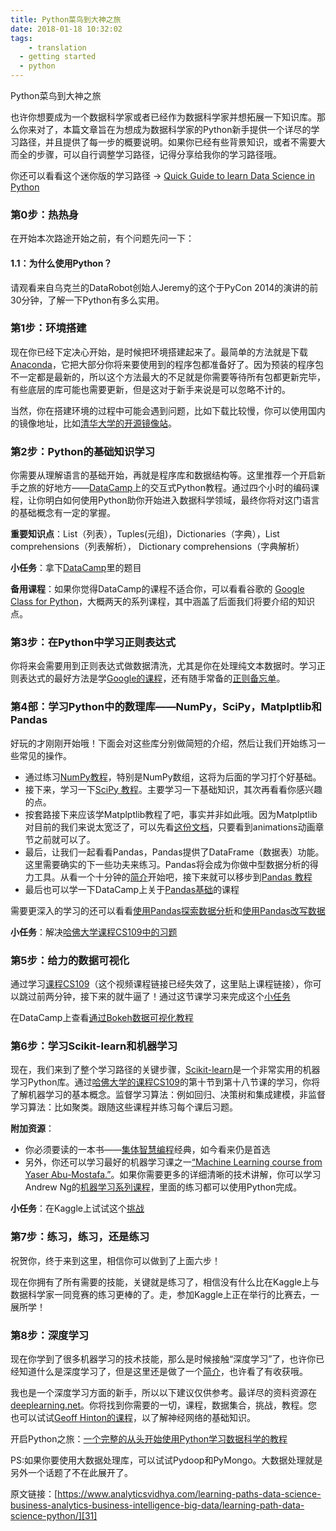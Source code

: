 ```yaml
---
title: Python菜鸟到大神之旅
date: 2018-01-18 10:32:02
tags: 
	- translation
  - getting started
  - python
---
```


Python菜鸟到大神之旅

也许你想要成为一个数据科学家或者已经作为数据科学家并想拓展一下知识库。那么你来对了，本篇文章旨在为想成为数据科学家的Python新手提供一个详尽的学习路径，并且提供了每一步的概要说明。如果你已经有些背景知识，或者不需要大而全的步骤，可以自行调整学习路径，记得分享给我你的学习路径哦。

你还可以看看这个迷你版的学习路径 -> [Quick Guide to learn Data Science in Python][1]

### 第0步：热热身

在开始本次路途开始之前，有个问题先问一下：

#### 1.1：为什么使用Python？

请观看来自乌克兰的DataRobot创始人Jeremy的这个于PyCon 2014的演讲的前30分钟，了解一下Python有多么实用。

### 第1步：环境搭建

现在你已经下定决心开始，是时候把环境搭建起来了。最简单的方法就是下载[Anaconda][2]，它把大部分你将来要使用到的程序包都准备好了。因为预装的程序包不一定都是最新的，所以这个方法最大的不足就是你需要等待所有包都更新完毕，有些底层的库可能也需要更新，但是这对于新手来说是可以忽略不计的。

当然，你在搭建环境的过程中可能会遇到问题，比如下载比较慢，你可以使用国内的镜像地址，比如[清华大学的开源镜像站][3]。

### 第2步：Python的基础知识学习

你需要从理解语言的基础开始，再就是程序库和数据结构等。这里推荐一个开启新手之旅的好地方——[DataCamp][4]上的交互式Python教程。通过四个小时的编码课程，让你明白如何使用Python助你开始进入数据科学领域，最终你将对这门语言的基础概念有一定的掌握。

**重要知识点**：List（列表），Tuples(元组)，Dictionaries（字典），List comprehensions（列表解析）， Dictionary comprehensions（字典解析）

**小任务**：拿下[DataCamp][5]里的题目

**备用课程**：如果你觉得DataCamp的课程不适合你，可以看看谷歌的 [Google Class for Python][6]，大概两天的系列课程，其中涵盖了后面我们将要介绍的知识点。

### 第3步：在Python中学习正则表达式

你将来会需要用到正则表达式做数据清洗，尤其是你在处理纯文本数据时。学习正则表达式的最好方法是学[Google的课程][7]，还有随手常备的[正则备忘单][8]。

### 第4部：学习Python中的数理库——NumPy，SciPy，Matplptlib和Pandas

好玩的才刚刚开始哦！下面会对这些库分别做简短的介绍，然后让我们开始练习一些常见的操作。

- 通过练习[NumPy教程][9]，特别是NumPy数组，这将为后面的学习打个好基础。
- 接下来，学习一下[SciPy 教程][10]。主要学习一下基础知识，其次再看看你感兴趣的点。
- 按套路接下来应该学Matplptlib教程了吧，事实并非如此哦。因为Matplptlib对目前的我们来说太宽泛了，可以先看[这份文档][11]，只要看到animations动画章节之前就可以了。
- 最后，让我们一起看看Pandas，Pandas提供了DataFrame（数据表）功能。这里需要确实的下一些功夫来练习。Pandas将会成为你做中型数据分析的得力工具。从看一个十分钟的[简介][12]开始吧，接下来就可以移步到[Pandas 教程][13]
- 最后也可以学一下DataCamp上关于[Pandas基础][14]的课程

需要更深入的学习的还可以看看[使用Pandas探索数据分析][15]和[使用Pandas改写数据][16]

**小任务**：解决[哈佛大学课程CS109中的习题][17]

### 第5步：给力的数据可视化

通过学习[课程CS109][18]（这个视频课程链接已经失效了，这里贴上课程链接），你可以跳过前两分钟，接下来的就牛逼了！通过这节课学习来完成这个[小任务][19]

在DataCamp上查看[通过Bokeh数据可视化教程][20]

### 第6步：学习Scikit-learn和机器学习

现在，我们来到了整个学习路径的关键步骤，[Scikit-learn][21]是一个非常实用的机器学习Python库。通过[哈佛大学的课程CS109][22]的第十节到第十八节课的学习，你将了解机器学习的基本概念。监督学习算法：例如回归、决策树和集成建模，非监督学习算法：比如聚类。跟随这些课程并练习每个课后习题。

**附加资源**：

- 你必须要读的一本书——[集体智慧编程][23]经典，如今看来仍是首选
- 另外，你还可以学习最好的机器学习课之一[“Machine Learning course from Yaser Abu-Mostafa.”][24]。如果你需要更多的详细清晰的技术讲解，你可以学习Andrew Ng的[机器学习系列课程][25]，里面的练习都可以使用Python完成。

**小任务**：在Kaggle上试试这个[挑战][26]

### 第7步：练习，练习，还是练习

祝贺你，终于来到这里，相信你可以做到了上面六步！

现在你拥有了所有需要的技能，关键就是练习了，相信没有什么比在Kaggle上与数据科学家一同竞赛的练习更棒的了。走，参加Kaggle上正在举行的比赛去，一展所学！

### 第8步：深度学习

现在你学到了很多机器学习的技术技能，那么是时候接触“深度学习”了，也许你已经知道什么是深度学习了，但是这里还是做了一个[简介][27]，也许看了有收获哦。

我也是一个深度学习方面的新手，所以以下建议仅供参考。最详尽的资料资源在[deeplearning.net][28]。你将找到你需要的一切，课程，数据集合，挑战，教程。您也可以试试[Geoff Hinton的课程][29]，以了解神经网络的基础知识。

开启Python之旅：[一个完整的从头开始使用Python学习数据科学的教程][30]

PS:如果你要使用大数据处理库，可以试试Pydoop和PyMongo。大数据处理就是另外一个话题了不在此展开了。

原文链接：[https://www.analyticsvidhya.com/learning-paths-data-science-business-analytics-business-intelligence-big-data/learning-path-data-science-python/][31]

  [1]: https://www.analyticsvidhya.com/blog/2015/05/infographic-quick-guide-learn-python-data-science/
  [2]: https://store.continuum.io/cshop/anaconda/
  [3]: https://mirrors.tuna.tsinghua.edu.cn/help/anaconda/
  [4]: https://www.datacamp.com/courses/intro-to-python-for-data-science
  [5]: https://www.datacamp.com/courses/intro-to-python-for-data-science
  [6]: https://developers.google.com/edu/python/
  [7]: https://developers.google.com/edu/python/regular-expressions
  [8]: https://www.debuggex.com/cheatsheet/regex/python
  [9]: https://docs.scipy.org/doc/numpy-dev/user/quickstart.html#
  [10]: http://docs.scipy.org/doc/scipy/reference/tutorial/
  [11]: http://nbviewer.jupyter.org/github/jrjohansson/scientific-python-lectures/blob/master/Lecture-4-Matplotlib.ipynb
  [12]: http://pandas.pydata.org/pandas-docs/stable/10min.html
  [13]: http://www.gregreda.com/2013/10/26/intro-to-pandas-data-structures/
  [14]: https://www.datacamp.com/courses/pandas-foundations2013/10/26/intro-to-pandas-data-structures/
  [15]: https://www.analyticsvidhya.com/blog/2016/01/complete-tutorial-learn-data-science-python-scratch-2/
  [16]: https://www.analyticsvidhya.com/blog/2014/09/data-munging-python-using-pandas-baby-steps-python/
  [17]: http://nbviewer.jupyter.org/github/cs109/2014/blob/master/homework/HW1.ipynb
  [18]: http://cs109.github.io/2014/pages/schedule.html
  [19]: http://nbviewer.jupyter.org/github/cs109/2014/blob/master/homework/HW2.ipynb
  [20]: https://www.datacamp.com/courses/interactive-data-visualization-with-bokeh
  [21]: https://www.analyticsvidhya.com/blog/2015/01/scikit-learn-python-machine-learning-tool/
  [22]: http://cs109.github.io/2014/pages/schedule.html
  [23]: https://www.amazon.cn/s/ref=nb_sb_ss_c_1_9?__mk_zh_CN=%E4%BA%9A%E9%A9%AC%E9%80%8A%E7%BD%91%E7%AB%99&url=search-alias=aps&field-keywords=Programming%20Collective%20Intelligence&sprefix=python%20ke,aps,161&crid=1006JKT7AW9KZ
  [24]: https://www.edx.org/course/learning-data-introductory-machine-caltechx-cs1156x-0
  [25]: https://www.coursera.org/course/ml
  [26]: http://www.kaggle.com/c/data-science-london-scikit-learn
  [27]: https://www.analyticsvidhya.com/blog/2014/06/deep-learning-attention/
  [28]: http://deeplearning.net/
  [29]: https://www.coursera.org/course/neuralnets
  [30]: https://www.analyticsvidhya.com/blog/2016/01/complete-tutorial-learn-data-science-python-scratch-2/
  [31]: https://www.analyticsvidhya.com/learning-paths-data-science-business-analytics-business-intelligence-big-data/learning-path-data-science-python/